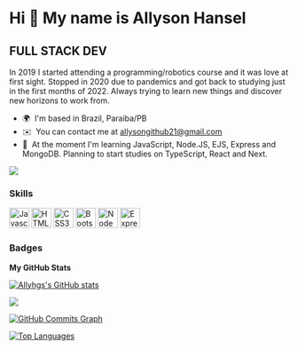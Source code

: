 Hi 👋 My name is Allyson Hansel
================================

FULL STACK DEV
------------

In 2019 I started attending a programming/robotics course and it was love at first sight. Stopped in 2020 due to pandemics and got back to studying just in the first months of 2022.
Always trying to learn new things and discover new horizons to work from.

* 🌍  I'm based in Brazil, Paraiba/PB
* ✉️  You can contact me at [allysongithub21@gmail.com](mailto:allysongithub21@gmail.com)
* 🧠  At the moment I'm learning JavaScript, Node.JS, EJS, Express and MongoDB. Planning to start studies on TypeScript, React and Next.

<a href="https://www.github.com/Allyhgf" target="_blank" rel="noreferrer"><img
src="https://img.shields.io/github/followers/Allyhgf?logo=github&style=for-the-badge&color=facc15&labelColor=1c1917" /></a>

### Skills

<p align="left">
<a href="https://developer.mozilla.org/en-US/docs/Web/JavaScript" target="_blank" rel="noreferrer"><img src="https://raw.githubusercontent.com/danielcranney/readme-generator/main/public/icons/skills/javascript-colored.svg" width="36" height="36" alt="Javascript" /></a>
<a href="https://developer.mozilla.org/en-US/docs/Glossary/HTML5" target="_blank" rel="noreferrer"><img src="https://raw.githubusercontent.com/danielcranney/readme-generator/main/public/icons/skills/html5-colored.svg" width="36" height="36" alt="HTML5" /></a>
<a href="https://www.w3.org/TR/CSS/#css" target="_blank" rel="noreferrer"><img src="https://raw.githubusercontent.com/danielcranney/readme-generator/main/public/icons/skills/css3-colored.svg" width="36" height="36" alt="CSS3" /></a>
<a href="https://getbootstrap.com/" target="_blank" rel="noreferrer"><img src="https://raw.githubusercontent.com/danielcranney/readme-generator/main/public/icons/skills/bootstrap-colored.svg" width="36" height="36" alt="Bootstrap" /></a>
<a href="https://nodejs.org/en/" target="_blank" rel="noreferrer"><img src="https://raw.githubusercontent.com/danielcranney/readme-generator/main/public/icons/skills/nodejs-colored.svg" width="36" height="36" alt="NodeJS" /></a>
<a href="https://expressjs.com/" target="_blank" rel="noreferrer"><img src="https://raw.githubusercontent.com/danielcranney/readme-generator/main/public/icons/skills/express-colored-dark.svg" width="36" height="36" alt="Express" /></a>
</p>

### Badges

<b>My GitHub Stats</b>

<a href="http://www.github.com/Allyhgs"><img src="https://github-readme-stats.vercel.app/api?username=Allyhgf&show_icons=true&hide=&count_private=true&title_color=0891b2&text_color=ffffff&icon_color=facc15&bg_color=1c1917&hide_border=true&show_icons=true" alt="Allyhgs's GitHub stats" /></a>

<a href="http://www.github.com/Allyhgf"><img src="https://github-readme-streak-stats.herokuapp.com/?user=Allyhgf&stroke=ffffff&background=1c1917&ring=0891b2&fire=0891b2&currStreakNum=ffffff&currStreakLabel=0891b2&sideNums=ffffff&sideLabels=ffffff&dates=ffffff&hide_border=true" /></a>

<a href="http://www.github.com/Allyhgf"><img src="https://activity-graph.herokuapp.com/graph?username=Allyhgf&bg_color=1c1917&color=ffffff&line=facc15&point=ffffff&area_color=1c1917&area=true&hide_border=true&custom_title=GitHub%20Commits%20Graph" alt="GitHub Commits Graph" /></a>

<a href="https://github.com/Allyhgf" align="left"><img src="https://github-readme-stats.vercel.app/api/top-langs/?username=Allyhgf&langs_count=10&title_color=0891b2&text_color=ffffff&icon_color=facc15&bg_color=1c1917&hide_border=true&locale=en&custom_title=Top%20%Languages" alt="Top Languages" /></a>
